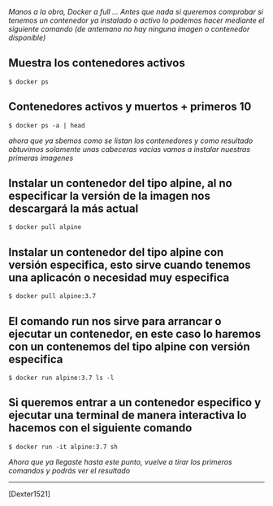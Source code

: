 _Manos a la obra, Docker a full ..._
_Antes que nada si queremos comprobar si tenemos un contenedor ya instalado o activo lo podemos hacer mediante el siguiente comando 
(de antemano no hay ninguna imagen o contenedor disponible)_

## Muestra los contenedores activos
```
$ docker ps
```

## Contenedores activos y muertos + primeros 10
```
$ docker ps -a | head 
```

_ahora que ya sbemos como se listan los contenedores y como resultado obtuvimos solamente unas cabeceras vacias vamos a instalar nuestras primeras imagenes_

## Instalar un contenedor del tipo alpine, al no especificar la versión de la imagen nos descargará la más actual
```
$ docker pull alpine
```

## Instalar un contenedor del tipo alpine con versión especifica, esto sirve cuando tenemos una aplicacón o necesidad muy especifica
```
$ docker pull alpine:3.7
```

## El comando run nos sirve para arrancar o ejecutar un contenedor, en este caso lo haremos con un contenemos del tipo alpine con versión especifica
```
$ docker run alpine:3.7 ls -l
```

## Si queremos entrar a un contenedor especifico y ejecutar una terminal de manera interactiva lo hacemos con el siguiente comando
```
$ docker run -it alpine:3.7 sh
```

_Ahora que ya llegaste hasta este punto, vuelve a tirar los primeros comandos y podrás ver el resultado_

---
[Dexter1521]

